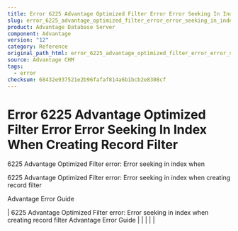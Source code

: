 ```yaml
---
title: Error 6225 Advantage Optimized Filter Error Error Seeking In Index When Creating Record Filter
slug: error_6225_advantage_optimized_filter_error_error_seeking_in_index_when_creating_record_filter
product: Advantage Database Server
component: Advantage
version: "12"
category: Reference
original_path_html: error_6225_advantage_optimized_filter_error_error_seeking_in_index_when_creating_record_filter.htm
source: Advantage CHM
tags:
  - error
checksum: 68432e937521e2b96fafaf814a6b1bcb2e8308cf
---
```


# Error 6225 Advantage Optimized Filter Error Error Seeking In Index When Creating Record Filter

6225 Advantage Optimized Filter error: Error seeking in index when

6225 Advantage Optimized Filter error: Error seeking in index when creating record filter

Advantage Error Guide

| 6225 Advantage Optimized Filter error: Error seeking in index when creating record filter  Advantage Error Guide |  |  |  |  |
